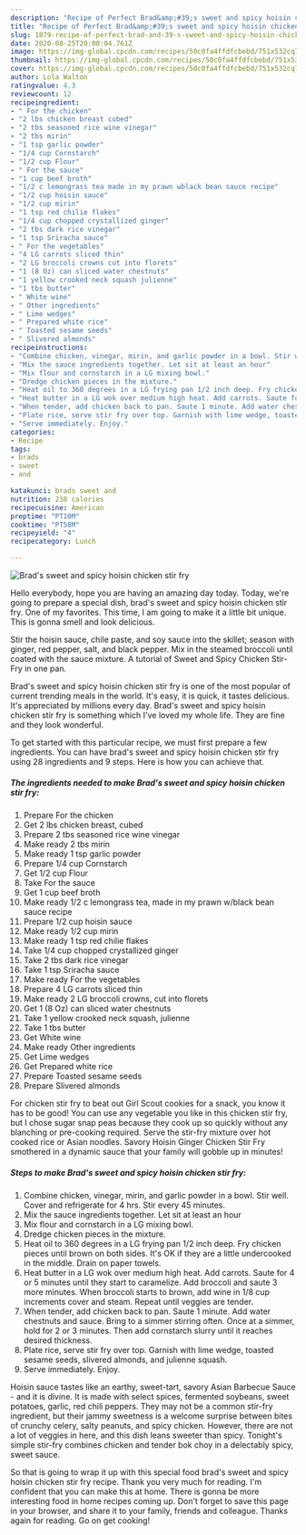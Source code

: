 ```yaml
---
description: "Recipe of Perfect Brad&amp;#39;s sweet and spicy hoisin chicken stir fry"
title: "Recipe of Perfect Brad&amp;#39;s sweet and spicy hoisin chicken stir fry"
slug: 1879-recipe-of-perfect-brad-and-39-s-sweet-and-spicy-hoisin-chicken-stir-fry
date: 2020-08-25T20:00:04.761Z
image: https://img-global.cpcdn.com/recipes/50c0fa4ffdfcbebd/751x532cq70/brads-sweet-and-spicy-hoisin-chicken-stir-fry-recipe-main-photo.jpg
thumbnail: https://img-global.cpcdn.com/recipes/50c0fa4ffdfcbebd/751x532cq70/brads-sweet-and-spicy-hoisin-chicken-stir-fry-recipe-main-photo.jpg
cover: https://img-global.cpcdn.com/recipes/50c0fa4ffdfcbebd/751x532cq70/brads-sweet-and-spicy-hoisin-chicken-stir-fry-recipe-main-photo.jpg
author: Lola Walton
ratingvalue: 4.3
reviewcount: 12
recipeingredient:
- " For the chicken"
- "2 lbs chicken breast cubed"
- "2 tbs seasoned rice wine vinegar"
- "2 tbs mirin"
- "1 tsp garlic powder"
- "1/4 cup Cornstarch"
- "1/2 cup Flour"
- " For the sauce"
- "1 cup beef broth"
- "1/2 c lemongrass tea made in my prawn wblack bean sauce recipe"
- "1/2 cup hoisin sauce"
- "1/2 cup mirin"
- "1 tsp red chilie flakes"
- "1/4 cup chopped crystallized ginger"
- "2 tbs dark rice vinegar"
- "1 tsp Sriracha sauce"
- " For the vegetables"
- "4 LG carrots sliced thin"
- "2 LG broccoli crowns cut into florets"
- "1 (8 Oz) can sliced water chestnuts"
- "1 yellow crooked neck squash julienne"
- "1 tbs butter"
- " White wine"
- " Other ingredients"
- " Lime wedges"
- " Prepared white rice"
- " Toasted sesame seeds"
- " Slivered almonds"
recipeinstructions:
- "Combine chicken, vinegar, mirin, and garlic powder in a bowl. Stir well. Cover and refrigerate for 4 hrs. Stir every 45 minutes."
- "Mix the sauce ingredients together. Let sit at least an hour"
- "Mix flour and cornstarch in a LG mixing bowl."
- "Dredge chicken pieces in the mixture."
- "Heat oil to 360 degrees in a LG frying pan 1/2 inch deep. Fry chicken pieces until brown on both sides. It&#39;s OK if they are a little undercooked in the middle. Drain on paper towels."
- "Heat butter in a LG wok over medium high heat. Add carrots. Saute for 4 or 5 minutes until they start to caramelize. Add broccoli and saute 3 more minutes. When broccoli starts to brown, add wine in 1/8 cup increments cover and steam. Repeat until veggies are tender."
- "When tender, add chicken back to pan. Saute 1 minute. Add water chestnuts and sauce. Bring to a simmer stirring often. Once at a simmer, hold for 2 or 3 minutes. Then add cornstarch slurry until it reaches desired thickness."
- "Plate rice, serve stir fry over top. Garnish with lime wedge, toasted sesame seeds, slivered almonds, and julienne squash."
- "Serve immediately. Enjoy."
categories:
- Recipe
tags:
- brads
- sweet
- and

katakunci: brads sweet and 
nutrition: 238 calories
recipecuisine: American
preptime: "PT10M"
cooktime: "PT58M"
recipeyield: "4"
recipecategory: Lunch

---
```



![Brad&#39;s sweet and spicy hoisin chicken stir fry](https://img-global.cpcdn.com/recipes/50c0fa4ffdfcbebd/751x532cq70/brads-sweet-and-spicy-hoisin-chicken-stir-fry-recipe-main-photo.jpg)

Hello everybody, hope you are having an amazing day today. Today, we're going to prepare a special dish, brad&#39;s sweet and spicy hoisin chicken stir fry. One of my favorites. This time, I am going to make it a little bit unique. This is gonna smell and look delicious.

Stir the hoisin sauce, chile paste, and soy sauce into the skillet; season with ginger, red pepper, salt, and black pepper. Mix in the steamed broccoli until coated with the sauce mixture. A tutorial of Sweet and Spicy Chicken Stir-Fry in one pan.

Brad&#39;s sweet and spicy hoisin chicken stir fry is one of the most popular of current trending meals in the world. It's easy, it is quick, it tastes delicious. It's appreciated by millions every day. Brad&#39;s sweet and spicy hoisin chicken stir fry is something which I've loved my whole life. They are fine and they look wonderful.


To get started with this particular recipe, we must first prepare a few ingredients. You can have brad&#39;s sweet and spicy hoisin chicken stir fry using 28 ingredients and 9 steps. Here is how you can achieve that.

<!--inarticleads1-->

##### The ingredients needed to make Brad&#39;s sweet and spicy hoisin chicken stir fry:

1. Prepare  For the chicken
1. Get 2 lbs chicken breast, cubed
1. Prepare 2 tbs seasoned rice wine vinegar
1. Make ready 2 tbs mirin
1. Make ready 1 tsp garlic powder
1. Prepare 1/4 cup Cornstarch
1. Get 1/2 cup Flour
1. Take  For the sauce
1. Get 1 cup beef broth
1. Make ready 1/2 c lemongrass tea, made in my prawn w/black bean sauce recipe
1. Prepare 1/2 cup hoisin sauce
1. Make ready 1/2 cup mirin
1. Make ready 1 tsp red chilie flakes
1. Take 1/4 cup chopped crystallized ginger
1. Take 2 tbs dark rice vinegar
1. Take 1 tsp Sriracha sauce
1. Make ready  For the vegetables
1. Prepare 4 LG carrots sliced thin
1. Make ready 2 LG broccoli crowns, cut into florets
1. Get 1 (8 Oz) can sliced water chestnuts
1. Take 1 yellow crooked neck squash, julienne
1. Take 1 tbs butter
1. Get  White wine
1. Make ready  Other ingredients
1. Get  Lime wedges
1. Get  Prepared white rice
1. Prepare  Toasted sesame seeds
1. Prepare  Slivered almonds


For chicken stir fry to beat out Girl Scout cookies for a snack, you know it has to be good! You can use any vegetable you like in this chicken stir fry, but I chose sugar snap peas because they cook up so quickly without any blanching or pre-cooking required. Serve the stir-fry mixture over hot cooked rice or Asian noodles. Savory Hoisin Ginger Chicken Stir Fry smothered in a dynamic sauce that your family will gobble up in minutes! 

<!--inarticleads2-->

##### Steps to make Brad&#39;s sweet and spicy hoisin chicken stir fry:

1. Combine chicken, vinegar, mirin, and garlic powder in a bowl. Stir well. Cover and refrigerate for 4 hrs. Stir every 45 minutes.
1. Mix the sauce ingredients together. Let sit at least an hour
1. Mix flour and cornstarch in a LG mixing bowl.
1. Dredge chicken pieces in the mixture.
1. Heat oil to 360 degrees in a LG frying pan 1/2 inch deep. Fry chicken pieces until brown on both sides. It&#39;s OK if they are a little undercooked in the middle. Drain on paper towels.
1. Heat butter in a LG wok over medium high heat. Add carrots. Saute for 4 or 5 minutes until they start to caramelize. Add broccoli and saute 3 more minutes. When broccoli starts to brown, add wine in 1/8 cup increments cover and steam. Repeat until veggies are tender.
1. When tender, add chicken back to pan. Saute 1 minute. Add water chestnuts and sauce. Bring to a simmer stirring often. Once at a simmer, hold for 2 or 3 minutes. Then add cornstarch slurry until it reaches desired thickness.
1. Plate rice, serve stir fry over top. Garnish with lime wedge, toasted sesame seeds, slivered almonds, and julienne squash.
1. Serve immediately. Enjoy.


Hoisin sauce tastes like an earthy, sweet-tart, savory Asian Barbecue Sauce - and it is divine. It is made with select spices, fermented soybeans, sweet potatoes, garlic, red chili peppers. They may not be a common stir-fry ingredient, but their jammy sweetness is a welcome surprise between bites of crunchy celery, salty peanuts, and spicy chicken. However, there are not a lot of veggies in here, and this dish leans sweeter than spicy. Tonight&#39;s simple stir-fry combines chicken and tender bok choy in a delectably spicy, sweet sauce. 

So that is going to wrap it up with this special food brad&#39;s sweet and spicy hoisin chicken stir fry recipe. Thank you very much for reading. I'm confident that you can make this at home. There is gonna be more interesting food in home recipes coming up. Don't forget to save this page in your browser, and share it to your family, friends and colleague. Thanks again for reading. Go on get cooking!
